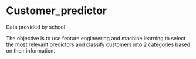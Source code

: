 # Customer_predictor

Data provided by school

The objective is to use feature engineering and machine learning to select the most relevant predictors and classify customers into 2 categories based on their information. 
